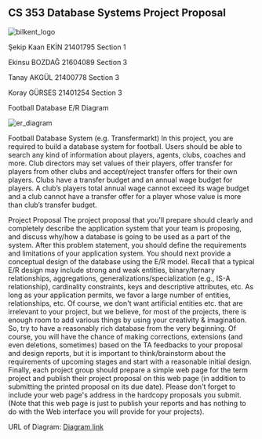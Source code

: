 ## CS 353 Database Systems  Project Proposal 

![bilkent_logo](sekin72.github.io/Assets/Bilent_logo.jpg	)


Şekip Kaan EKİN 21401795 Section 1

Ekinsu BOZDAĞ 21604089 Section 3

Tanay AKGÜL 21400778 Section 3

Koray GÜRSES 21401254 Section 3



Football Database E/R Diagram


![er_diagram](sekin72.github.io/Assets/er.jpg)


Football Database System (e.g. Transfermarkt) In this project, you are required to build a database system for football. Users should be able to search any kind of information about players, agents, clubs, coaches and more. Club directors may set values of their players, offer transfer for players from other clubs and accept/reject transfer offers for their own players. Clubs have a transfer budget and an annual wage budget for players. A club’s players total annual wage cannot exceed its wage budget and a club cannot have a transfer offer for a player whose value is more than club’s transfer budget.


Project Proposal The project proposal that you'll prepare should clearly and completely describe the application system that your team is proposing, and discuss why/how a database is going to be used as a part of the system. After this problem statement, you should define the requirements and limitations of your application system. You should next provide a conceptual design of the database using the E/R model. Recall that a typical E/R design may include strong and weak entities, binary/ternary relationships, aggregations, generalizations/specialization (e.g., IS-A relationship), cardinality constraints, keys and descriptive attributes, etc. As long as your application permits, we favor a large number of entities, relationships, etc. Of course, we don't want artificial entities etc. that are irrelevant to your project, but we believe, for most of the projects, there is enough room to add various things by using your creativity & imagination. So, try to have a reasonably rich database from the very beginning. Of course, you will have the chance of making corrections, extensions (and even deletions, sometimes) based on the TA feedbacks to your proposal and design reports, but it is important to think/brainstorm about the requirements of upcoming stages and start with a reasonable initial design. Finally, each project group should prepare a simple web page for the term project and publish their project proposal on this web page (in addition to submitting the printed proposal on its due date). Please don't forget to include your web page's address in the hardcopy proposals you submit. (Note that this web page is just to publish your reports and has nothing to do with the Web interface you will provide for your projects).

URL of Diagram: 
[Diagram link](https://www.draw.io/?lightbox=1&highlight=0000ff&edit=_blank&layers=1&nav=1&title=Football%20Database.html#R7V1bj6M4Fv41kXYfUuIOeeyqmp55mJZa6pV25ilywEnYJpg1pqtqf%2F3aBBKwTUISLiapfqhOjIONj893rj7MzJfd%2B%2B8YJNtvKIDRzNCC95n5OjMMQ3NN%2Bh9r%2Bdi3OHbRsMFhsG%2FSjw0%2Fwv%2FBolErWrMwgGmtI0EoImFSb%2FRRHEOf1NoAxuit3m2NovqoCdhAoeGHDyKx9d9hQLb7Vs9wj%2B1%2FwHCzLUfWncX%2Byg6UnYsnSbcgQG%2BVJvO3mfmCESL7T7v3FxixxSvXZf%2B7rw1XDxPDMCZtfmC7i4VhwrVnOD4w3Hkxz18gyopnnRlORG%2F1nLDZko9iCZz%2FZmyKzzuAN2E8M7%2FQq1byTv9qx79lJ%2FppU%2Fyf32pVaQC7hH6IV2mSf9dUbfoOcYri8gnogq74p6JtCd%2B2xXzL%2BWXcL%2BB%2B1H37PIJrsr%2FonVrXNAEx35aVDUn%2BAEtK%2BON8M8kzyG4ie7ShHiQGO3hmeithlQeccIu9sw5xSpbcgyg0vwiMNL0URADLiP6hyIYMAIFLtF6uQkyBe%2BDBqRT5xz8H3zEu65tsUQyXcbZbQcxu4L6OBQWj8narGRi1sY1fEJOQqgpfonBDx34liHEZKL7tx3xGtNc6ygX%2FOqQC2Xxeo5gUio5uFN%2B%2Fgl0YMRXpDxj9guyuTKSQXcQ6HcZmA8L3RvmvH7QKqo5BtIMEU%2B7Sih9YWqGIFJqYXXx9O6o1ulO0basqTdkRFKrU5nDro7ZBPxQKR4Py4QfQtzR9ba41X1ut5p6wmjCgilfxFVEeRBsUg%2Bi3Y%2BszRlkcQHZHrb468D0kf7HmJ7v49nfRKSUAky9MD6QNMd3pZdvXnBZ5HxgHXA%2FaUrn%2BH0jIR0EwkBHEiHqY35%2BIEb1CI%2FYYpylEnxpl2IdytWyvWYpUxDACJPxVv7eMJMVPv6OQjnqkvlenvu4tnhbVf%2FUb0iXaQFLcgyPzYVLtKC99vq70zoLNKVeQecF4rJ9PV5zB2Vm19DXE1GpAuMLvKml77l5mx5uMmSkn0HnSyDQ363vTcIx20GTbHSATvz%2B9T7uowS6KwAdUlVMEGyif7HkbaBD9IovDNcK7g5Y17OgJSkMS1izaQcaNARuVgg75GHpoHyQEhIM%2F8UPokabGo7UporUrUyQ1rwe47tSNdas68YKAXzUeFULIDQLRMoGYPUuuTAzLGgz%2FwCgolGMus%2Bz9LEnvkB8dS9Cenux2%2BpPXg%2F5U6nJqMOSfEGwyqCZHCjpLlE9WEZ1lHb6TDA%2FvJ4QgHR4k2gru8WcwaahyLbcGVU7plDgLVF24oHigMlQCqpcoW00Epnw6VUVAaoxIRhkogCkBqyhMtzu2%2B0cHEB9FCDfoN%2BNqVz0KCwKCMNuN99DMlXyPOqVZpl%2BUsQK3JVB3EyzgkdpUCamfs2ADyewTqy%2BcG0GEWqBgh7KYDD42BnG6pjy74ok3yPBv1OAuhh4%2BzCvzhH6qtN15w%2BoardYWKI0%2BgNJSCSj%2FVTDdRKDygBFqwOVobOtnmG3%2BpV%2B3SIbRrOheG2Xgh8Aqo45VltkSqxYdQJW19jyN%2FjF0YC0C25%2FrN0CVhL75yh9h7DR0VS8H0Ed475nO%2B7AUExyFMWyBcK9I3dwB4IMA7kKfXg%2FgBkPYdot%2FMtlNTOYtbM4d35LLOklm4NOsTGE1u0izmlWSrPYpVzGd6F9lN%2FbleE39FCwBmwrP4D4JqsBA6Jq%2B7xkLELgLx5ybnnwXtE7Tuho4lXJbftnAeCq2MGBzVUS7UzdDnG9SPaOdbxotw730C%2BfYNvTg8D2BOISxP0Ye%2BUOIdU17qgv21vnTXVj6ghRQyiX6FVKdmc%2FuUFkU%2BMwJiatpaQ8lCbYQBCcwctKMqut87GJIM1fwyDkq8ek3QFRNTxNYdMfmqoi2xkT70GOmPho%2B%2B4ZxGRgcjSibLQkEg8dxwRv4ODHwpGGQT7UxF23VFbMPGLzl0I8q3r4XSjkM%2FKmYu34xXUUwdLR4BoyD5RgAPnLMGSQJRpTf7hDb5ofE5RLcnJYJz53YYoIrUMA2ttdTYZHTLUjYR0wF3ipLmYwnGP081BUxuBV1Z3kph5BOkMLY4Xffj03Pb9uQwB8JyD2Zbxgk9bUuCVggYf32VjfEsEs7uKSFK9LClpCil1PFMt9od%2F5v9T3Z%2FNa0REe2tAzMAH7shqlVSLUFbXgmQNkqv6rfCQMZTh3MHEvgH9lpqk5Sonn%2B0XWBAqrHi%2FwIpGno1xhNH5zR7POMZt56sP96qvYSBdSbqTrXnjSOso61KBsq%2FHdNjYbpENwaCVptAVoxTLOIVYNgZ2IfQi2Z69wxVUsT9RIZrlod4KrreAvbXZkry%2FNWrmFLk10ayECN0Z%2F15ep6Y4tr1lJVu7EEicE5ZvmaI3t2E2qOiPdxT9%2Bnu9olIh1lfozOCdkSYTWnDrFaI8J2A3lmC8hzxtxgDs%2FyvCur7Q5zuSO1Jh8aaNhiVESBj0q3hHVIu96EhhhToOKShCk1tg%2BHUY7B2OO1JXxPxOvCBq5L%2FjNY3gFU21wOtVWufmXXeJJd4%2FRhy3vC2lJtA6UhIHRFHkN0OpxFX1Y0PSM43T4Ep%2FSQJq%2FLynRDYYuqKxdth0Mb3knVFrb4SgDCjUaFLckpLoJBGD%2BMo4xTfwxJREa6y%2FrICy3n0rdJOEnbzmph3N1cpu9qv5lo3aF1fsrmIbhornPSyfBk5U5kjGR1wEiCqT2Yw0wpt7J94%2BaXy6%2B5Xppyh7jOrQKsaSA%2BaFFYDk2SVZxZ%2FQf0w34OnUlLq4WlKW6Ky9x0muh8vW5%2FNNVQrAJogz4wltLF10O9WunixbpZEqp7d4QAPqKxsgMx2MBHUamMJjv9jKnSh%2BXo9KJRiRWNj9x7ZOa%2Fy1%2BppknZEiDop%2BDxpSLAcLkUgkKSN9pW%2Bk3dC59NV%2BJC2HyigzlP%2F0HRgyCBzsG5LTmHL0sI6QUJrP6RQD%2BBBEraVOUOPek9btAIOrepBF3EFo0qgiEgjyJIF7wgtUSTSsY%2BXQTLhJ1iDyNIB3ZNVLjVEAT3cDzW0%2BsF3K49j%2B1CiJZ%2B2m473b17MSxGZopUQG2NHsVDY5p1zcoyJO4ZV8QSm7ObugF2RylZrMLhdglINMjDEbybjtsPvYxLCKZ%2Bnmcbh4scnMag6WJwHjSpKlnPjdAPyRJ3kX5WSpqT6rQxEsHdAVwhdYJXiZ2nxhh3Re02bpTxqN1PCOQix5f6iN2YxXOyyMxYJPV6IWmVoGcjERMkqS2JG6ujWrm9iOFqeKmGyfod8KjaBPX6EbMCl06WcJ17OSzezVGqYf3H%2BrwBpOwpu0hVDu6expr25FT%2BcWEib1G7Wr776tKo8W2j9LjNeopduO1096kAzjX291jKnCdmCYxYguYVJpRQMPfyqlhGQd1Cd6oX4hut8N6eg5peGsWh2bQqHfCZ%2BJI3LUorWbk9wIjsRYvc4l50coSt7At7ac0RwjtYMS6Qaeuyd%2BHJTpP0UhqizEe6LIsvAOk2X0VdtqHUPcjAnWPQde4ObZWjxZn7dBRMbBimq%2BCgmHPfi27VPr%2FTnUxCvmDPuYaoX8lLYo6RPVLOrpqSjzcgpsvzMAkknGVsO54Au9IzfObt9BBAt8Vp6%2FsBXW7hdcN64s45tIVd3Tx7qyEPkAlkFbnsgchqep2RVbzVqGSVVTK%2BW7LadUePbi2uJqt29lajHvd0h9Z2JKWEFPNKy7SYhk4j%2BIkWvaRKXXb8aBLaaVPNgJPK6WhUHYANjenHcq9y6N76CpirrFY%2BBlWq1Y3n0xa39dc1i9t%2F3ebMHuo0KZbvvYqQ%2F1OJXdh9iIs7LGNonOurxwpKnmic%2FYBEUrZG2BT3aThL3isiK6BqihppH8fZdW2gZK4pMuOtlVJHZ0aR2hJT60GpLU%2BTnzK1BeiVnU4BLBoWJoA8jKeSrzbm6KYkRFQWGO%2FbV1lqV1OquKuCKa10%2FvvBNfOZEn2JgC0Z86R7xLsVl68nqgJHySZIVAmjqkTUns6bTT2t8gz8llacqlTt5fzCZb7nT6p2TdV%2BahbevarUKuowIlUNwSoRyKxAXplrcO9TKw25itFgaDI3DZ%2B91M2qDf1KB86rb0wmWnOd6aANxA5Cklg%2FZ6X7xDg1gnB6mV2nZNHWw%2BwqKBcyHwdM87riE3kvRz%2FQytfuOuSRjlDFT9eHVh07AFYFKsK2Y79bw1kNVKVfMWJHAg7Xfqd7e%2FsNBZD1%2BD8%3D)
